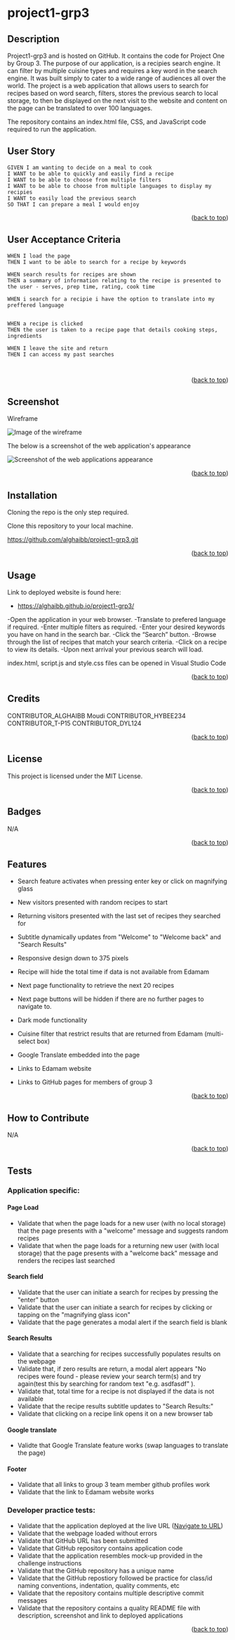 <a name="readme-top"></a>

# project1-grp3

## Description

Project1-grp3 and is hosted on GitHub. It contains the code for Project One by Group 3. The purpose of our application, is a recipies search engine.
It can filter by multiple cuisine types and requires a key word in the search engine. It was built simply to cater to a wide range of audiences all over the world.
The project is a web application that allows users to search for recipes based on word search, filters, stores the previous search to local storage,
to then be displayed on the next visit to the website and content on the page can be translated to over 100 languages.

The repository contains an index.html file, CSS, and JavaScript code required to run the application.

## User Story

```
GIVEN I am wanting to decide on a meal to cook
I WANT to be able to quickly and easily find a recipe
I WANT to be able to choose from multiple filters
I WANT to be able to choose from multiple languages to display my recipies
I WANT to easily load the previous search
SO THAT I can prepare a meal I would enjoy

```
<p align="right">(<a href="#readme-top">back to top</a>)</p>

## User Acceptance Criteria

```
WHEN I load the page
THEN I want to be able to search for a recipe by keywords

WHEN search results for recipes are shown
THEN a summary of information relating to the recipe is presented to the user - serves, prep time, rating, cook time

WHEN i search for a recipie i have the option to translate into my preffered language


WHEN a recipe is clicked
THEN the user is taken to a recipe page that details cooking steps, ingredients

WHEN I leave the site and return
THEN I can access my past searches



```
<p align="right">(<a href="#readme-top">back to top</a>)</p>

## Screenshot

Wireframe 

![Image of the wireframe](./assets/images/wireframe.png)

The below is a screenshot of the web application's appearance

![Screenshot of the web applications appearance](./assets/images/screenshot1.jpg)

<p align="right">(<a href="#readme-top">back to top</a>)</p>

## Installation

Cloning the repo is the only step required.

Clone this repository to your local machine.

https://github.com/alghaibb/project1-grp3.git

<p align="right">(<a href="#readme-top">back to top</a>)</p>


## Usage
<a name="URL"></a>
Link to deployed website is found here:
* https://alghaibb.github.io/project1-grp3/

-Open the application in your web browser.
-Translate to prefered language if required.
-Enter multiple filters as required.
-Enter your desired keywords you have on hand in the search bar.
-Click the “Search” button.
-Browse through the list of recipes that match your search criteria.
-Click on a recipe to view its details.
-Upon next arrival your previous search will load.

index.html, script.js and style.css files can be opened in Visual Studio Code

<p align="right">(<a href="#readme-top">back to top</a>)</p>
 

## Credits
CONTRIBUTOR_ALGHAIBB Moudi
CONTRIBUTOR_HYBEE234
CONTRIBUTOR_T-P15
CONTRIBUTOR_DYL124

<p align="right">(<a href="#readme-top">back to top</a>)</p>

## License

This project is licensed under the MIT License.


<p align="right">(<a href="#readme-top">back to top</a>)</p>

## Badges

N/A
<p align="right">(<a href="#readme-top">back to top</a>)</p>

## Features
* Search feature activates when pressing enter key or click on magnifying glass
* New visitors presented with random recipes to start
* Returning visitors presented with the last set of recipes they searched for
* Subtitle dynamically updates from "Welcome" to "Welcome back" and "Search Results"
* Responsive design down to 375 pixels
* Recipe will hide the total time if data is not available from Edamam
* Next page functionality to retrieve the next 20 recipes
* Next page buttons will be hidden if there are no further pages to navigate to.
* Dark mode functionality
* Cuisine filter that restrict results that are returned from Edamam (multi-select box)
* Google Translate embedded into the page


* Links to Edamam website
* Links to GitHub pages for members of group 3


<p align="right">(<a href="#readme-top">back to top</a>)</p>

## How to Contribute

N/A
<p align="right">(<a href="#readme-top">back to top</a>)</p>

## Tests

### Application specific:

#### Page Load
* Validate that when the page loads for a new user (with no local storage) that the page presents with a "welcome" message and suggests random recipes
* Validate that when the page loads for a returning new user (with local storage) that the page presents with a "welcome back" message and renders the recipes last searched

#### Search field 
* Validate that the user can initiate a search for recipes by pressing the "enter" button
* Validate that the user can initiate a search for recipes by clicking or tapping on the "magnifying glass icon"
* Validate that the page generates a modal alert if the search field is blank

#### Search Results
* Validate that a searching for recipes successfully populates results on the webpage
* Validate that, if zero results are return, a modal alert appears "No recipes were found - please review your search term(s) and try again(test this by searching for random text "e.g. asdfasdf" ).
* Validate that, total time for a recipe is not displayed if the data is not available
* Validate that the recipe results subtitle updates to "Search Results:"
* Validate that clicking on a recipe link opens it on a new browser tab 

#### Google translate
* Validte that Google Translate feature works (swap languages to translate the page)

#### Footer
* Validate that all links to group 3 team member github profiles work
* Validate that the link to Edamam website works


### Developer practice tests:
* Validate that the application deployed at the live URL (<a href="#URL">Navigate to URL</a>)
* Validate that the webpage loaded without errors
* Validate that GitHub URL has been submitted
* Validate that GitHub repository contains application code
* Validate that the application resembles mock-up provided in the challenge instructions
* Validate that the GitHub repository has a unique name
* Validate that the GitHub repostiory followed be practice for class/id naming conventions, indentation, quality comments, etc
* Validate that the repository contains multiple descriptive commit messages
* Validate that the repository contains a quality README file with description, screenshot and link to deployed applications

<p align="right">(<a href="#readme-top">back to top</a>)</p>

